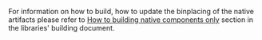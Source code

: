 For information on how to build, how to update the binplacing of the native artifacts please refer to
[How to building native components only](../../../docs/workflow/building/libraries/README.md#how-to-building-native-components-only)
section in the libraries' building document.
